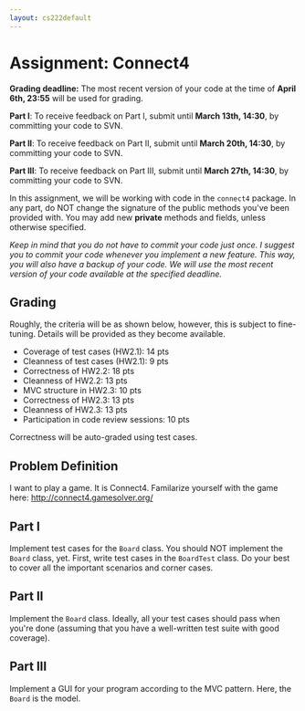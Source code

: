 ```yaml
---
layout: cs222default
---
```


# Assignment: Connect4

**Grading deadline:** The most recent version of your code at the time of
**April 6th, 23:55** will be used for grading.

**Part I**: To receive feedback on Part I, 
submit until **March 13th, 14:30**, by committing your code to SVN.

**Part II**: To receive feedback on Part II, 
submit until **March 20th, 14:30**, by committing your code to SVN.

**Part III**: To receive feedback on Part III, 
submit until **March 27th, 14:30**, by committing your code to SVN.

In this assignment, we will be working with code
in the `connect4` package.
In any part, do NOT change the signature of the public methods
you've been provided with.
You may add new **private** methods and fields,
unless otherwise specified.

_Keep in mind that you do not have to
commit your code just once.
I suggest you to commit your code whenever you implement
a new feature. This way, you will also have a backup of your code.
We will use the most recent version of your code available at the specified deadline._

## Grading
Roughly, the criteria will be as shown below,
however, this is subject to fine-tuning. Details will be provided as they become available.

* Coverage of test cases (HW2.1): 14 pts
* Cleanness of test cases (HW2.1): 9 pts
* Correctness of HW2.2: 18 pts
* Cleanness of HW2.2: 13 pts
* MVC structure in HW2.3: 10 pts
* Correctness of HW2.3: 13 pts
* Cleanness of HW2.3: 13 pts
* Participation in code review sessions: 10 pts

Correctness will be auto-graded using test cases.


## Problem Definition

I want to play a game.
It is Connect4.
Familarize yourself with the game here:
<http://connect4.gamesolver.org/>

## Part I

Implement test cases for the `Board` class.
You should NOT implement the `Board` class, yet.
First, write test cases in the `BoardTest` class.
Do your best to cover all the important scenarios and corner cases.

## Part II

Implement the `Board` class.
Ideally, all your test cases should pass when you're done 
(assuming that you have a well-written test suite
with good coverage).

## Part III

Implement a GUI for your program
according to the MVC pattern.
Here, the `Board` is the model.


